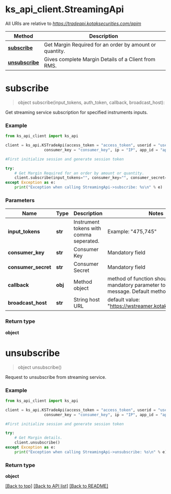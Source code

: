 # ks_api_client.StreamingApi

All URIs are relative to *https://tradeapi.kotaksecurities.com/apim*

Method | Description
------------- | -------------
[**subscribe**](StreamingApi.md#subscribe) | Get Margin Required for an order by amount or quantity.
[**unsubscribe**](StreamingApi.md#unsubscribe) | Gives complete Margin Details of a Client from RMS.


# **subscribe**
> object subscribe(input_tokens, auth_token, callback, broadcast_host):

Get streaming service subscription for specified instruments inputs.

### Example


```python
from ks_api_client import ks_api

client = ks_api.KSTradeApi(access_token = "access_token", userid = "userid", \
                 consumer_key = "consumer_key", ip = "IP", app_id = "app_id")

#First initialize session and generate session token

try:
    # Get Margin Required for an order by amount or quantity.
    client.subscribe(input_tokens="", consumer_key="", consumer_secret="", callback=print, broadcast_host="https://wstreamer.kotaksecurities.com")
except Exception as e:
    print("Exception when calling StreamingApi->subscribe: %s\n" % e)
```

### Parameters

Name | Type | Description  | Notes
------------- | ------------- | ------------- | -------------
**input_tokens** | **str** | Instrument tokens with comma seperated. | Example: "475,745"
**consumer_key** | **str** | Consumer Key | Mandatory field
**consumer_secret** | **str** | Consumer Secret | Mandatory field
**callback** | **obj** | Method object | method of function should have one mandatory parameter to accept message. Default method is print()
**broadcast_host** | **str** | String host URL | default value: "https://wstreamer.kotaksecurities.com"

### Return type

**object**


# **unsubscribe**
> object unsubscribe()

Request to unsubscribe from streaming service.

### Example


```python
from ks_api_client import ks_api

client = ks_api.KSTradeApi(access_token = "access_token", userid = "userid", \
                 consumer_key = "consumer_key", ip = "IP", app_id = "app_id")

#First initialize session and generate session token

try:
    # Get Margin details.
    client.unsubscribe()
except Exception as e:
    print("Exception when calling StreamingApi->unsubscribe: %s\n" % e)
```

### Return type

**object**


[[Back to top]](#) [[Back to API list]](../README.md#documentation-for-api-endpoints) [[Back to README]](../README.md)

